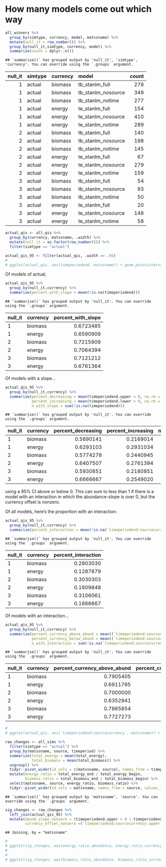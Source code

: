 How many models come out which way
================

``` r
all_winners %>%
  group_by(simtype, currency, model, matssname) %>%
  mutate(null_it = row_number()) %>%
  group_by(null_it,simtype, currency, model) %>%
  summarize(count = dplyr::n())
```

    ## `summarise()` has grouped output by 'null_it', 'simtype', 'currency'. You can override using the `.groups` argument.

<div class="kable-table">

| null\_it | simtype | currency | model                | count |
| -------: | :------ | :------- | :------------------- | ----: |
|        1 | actual  | biomass  | tb\_stanlm\_full     |   278 |
|        1 | actual  | biomass  | tb\_stanlm\_nosource |   349 |
|        1 | actual  | biomass  | tb\_stanlm\_notime   |   277 |
|        1 | actual  | energy   | te\_stanlm\_full     |   154 |
|        1 | actual  | energy   | te\_stanlm\_nosource |   410 |
|        1 | actual  | energy   | te\_stanlm\_notime   |   289 |
|        2 | actual  | biomass  | tb\_stanlm\_full     |   140 |
|        2 | actual  | biomass  | tb\_stanlm\_nosource |   198 |
|        2 | actual  | biomass  | tb\_stanlm\_notime   |   145 |
|        2 | actual  | energy   | te\_stanlm\_full     |    67 |
|        2 | actual  | energy   | te\_stanlm\_nosource |   279 |
|        2 | actual  | energy   | te\_stanlm\_notime   |   159 |
|        3 | actual  | biomass  | tb\_stanlm\_full     |    54 |
|        3 | actual  | biomass  | tb\_stanlm\_nosource |    93 |
|        3 | actual  | biomass  | tb\_stanlm\_notime   |    50 |
|        3 | actual  | energy   | te\_stanlm\_full     |    20 |
|        3 | actual  | energy   | te\_stanlm\_nosource |   148 |
|        3 | actual  | energy   | te\_stanlm\_notime   |    58 |

</div>

``` r
actual_qis <- all_qis %>% 
  group_by(currency, matssname, .width) %>%
  mutate(null_it = as.factor(row_number())) %>%
  filter(simtype == "actual") 

actual_qis_95 <- filter(actual_qis, .width == .95)
# 
# ggplot(actual_qis, aes(timeperiodend, matssname)) + geom_pointinterval(aes(xmin = timeperiodend.lower, xmax = timeperiodend.upper, width = .width)) + geom_vline(xintercept = 0) + facet_wrap(vars(null_it, currency), scales = "free")
```

Of models of actual,

``` r
actual_qis_95 %>%
  group_by(null_it,currency) %>%
  summarize(percent_with_slope = mean(!is.na(timeperiodend)))
```

    ## `summarise()` has grouped output by 'null_it'. You can override using the `.groups` argument.

<div class="kable-table">

| null\_it | currency | percent\_with\_slope |
| :------- | :------- | -------------------: |
| 1        | biomass  |            0.6723485 |
| 1        | energy   |            0.6590909 |
| 2        | biomass  |            0.7215909 |
| 2        | energy   |            0.7064394 |
| 3        | biomass  |            0.7121212 |
| 3        | energy   |            0.6761364 |

</div>

Of models with a slope…

``` r
actual_qis_95 %>%
  group_by(null_it,currency) %>%
  summarize(percent_decreasing = mean(timeperiodend.upper < 0, na.rm = T),
            percent_increasing = mean(timeperiodend.lower > 0, na.rm = T),
            n_with_slope = sum(!is.na(timeperiodend)))
```

    ## `summarise()` has grouped output by 'null_it'. You can override using the `.groups` argument.

<div class="kable-table">

| null\_it | currency | percent\_decreasing | percent\_increasing | n\_with\_slope |
| :------- | :------- | ------------------: | ------------------: | -------------: |
| 1        | biomass  |           0.5690141 |           0.2169014 |            355 |
| 1        | energy   |           0.6293103 |           0.2931034 |            348 |
| 2        | biomass  |           0.5774278 |           0.2440945 |            381 |
| 2        | energy   |           0.6407507 |           0.2761394 |            373 |
| 3        | biomass  |           0.5930851 |           0.2180851 |            376 |
| 3        | energy   |           0.6666667 |           0.2549020 |            357 |

</div>

using a 95% CI above or below 0. This can sum to less than 1 if there is
a model with an interaction in which the abundance-slope is over 0, but
the currency offset is nonzero.

Of all models, here’s the proportion with an interaction:

``` r
actual_qis_95 %>%
  group_by(null_it,currency) %>%
  summarize(percent_interaction = mean(!is.na(`timeperiodend:sourcecurrency`), na.rm = T))
```

    ## `summarise()` has grouped output by 'null_it'. You can override using the `.groups` argument.

<div class="kable-table">

| null\_it | currency | percent\_interaction |
| :------- | :------- | -------------------: |
| 1        | biomass  |            0.2803030 |
| 1        | energy   |            0.1287879 |
| 2        | biomass  |            0.3030303 |
| 2        | energy   |            0.1609848 |
| 3        | biomass  |            0.3106061 |
| 3        | energy   |            0.1666667 |

</div>

Of models with an interaction…

``` r
actual_qis_95 %>%
  group_by(null_it,currency) %>%
  summarize(percent_currency_above_abund = mean((`timeperiodend:sourcecurrency.lower` >0), na.rm = T),
            percent_currency_below_abund = mean((`timeperiodend:sourcecurrency.upper` <0), na.rm = T),
            n_with_interaction = sum(!is.na(`timeperiodend:sourcecurrency`)))
```

    ## `summarise()` has grouped output by 'null_it'. You can override using the `.groups` argument.

<div class="kable-table">

| null\_it | currency | percent\_currency\_above\_abund | percent\_currency\_below\_abund | n\_with\_interaction |
| :------- | :------- | ------------------------------: | ------------------------------: | -------------------: |
| 1        | biomass  |                       0.7905405 |                       0.1891892 |                  148 |
| 1        | energy   |                       0.6911765 |                       0.2941176 |                   68 |
| 2        | biomass  |                       0.7000000 |                       0.2750000 |                  160 |
| 2        | energy   |                       0.6352941 |                       0.3647059 |                   85 |
| 3        | biomass  |                       0.7865854 |                       0.1951220 |                  164 |
| 3        | energy   |                       0.7727273 |                       0.2159091 |                   88 |

</div>

``` r
# 
# ggplot(actual_qis, aes(`timeperiodend:sourcecurrency`, matssname)) + geom_pointinterval(aes(xmin = `timeperiodend:sourcecurrency.lower`, xmax = `timeperiodend:sourcecurrency.upper`, width = .width)) + geom_vline(xintercept = 0) + facet_wrap(vars(currency), scales = "free")
```

``` r
raw_changes <- all_sims %>%
  filter(simtype == "actual") %>%
  group_by(matssname, source, timeperiod) %>%
  summarize(total_energy = mean(total_energy),
            total_biomass = mean(total_biomass)) %>%
  ungroup() %>%
  tidyr::pivot_wider(id_cols = c(matssname, source), names_from = timeperiod, values_from = c(total_energy, total_biomass)) %>%
  mutate(energy_ratio = total_energy_end / total_energy_begin,
         biomass_ratio = total_biomass_end / total_biomass_begin) %>%
  select(matssname, source, energy_ratio, biomass_ratio) %>%
  tidyr::pivot_wider(id_cols = matssname, names_from = source, values_from = c(energy_ratio, biomass_ratio))
```

    ## `summarise()` has grouped output by 'matssname', 'source'. You can override using the `.groups` argument.

``` r
sig_changes <- raw_changes %>%
  left_join(actual_qis_95) %>%
  mutate(abund_slope_nonzero = (timeperiodend.upper < 0 | timeperiodend.lower > 0) & !is.na(timeperiodend),
         currency_offset_nonzero =(`timeperiodend:sourcecurrency.upper` < 0 | `timeperiodend:sourcecurrency.lower` > 0) & !is.na(`timeperiodend:sourcecurrency`))
```

    ## Joining, by = "matssname"

``` r
#  
# ggplot(sig_changes, aes(energy_ratio_abundance, energy_ratio_currency)) + geom_point(alpha = .1) + geom_point(data =filter(sig_changes, abund_slope_nonzero), aes(color = currency_offset_nonzero), alpha = 1) + geom_abline(slope= 1, intercept = 0) + geom_vline(xintercept = 1) + geom_hline(yintercept = 1) + theme(legend.position = "bottom") + ggtitle("Energy")
# 
# 
# ggplot(sig_changes, aes(biomass_ratio_abundance, biomass_ratio_currency)) + geom_point(alpha = .1) + geom_point(data =filter(sig_changes, !is.na(timeperiodend)), aes(color = currency_offset_nonzero), alpha = 1) + geom_abline(slope= 1, intercept = 0) + geom_vline(xintercept = 1) + geom_hline(yintercept = 1) + theme(legend.position = "bottom") + ggtitle("Biomass")
```
